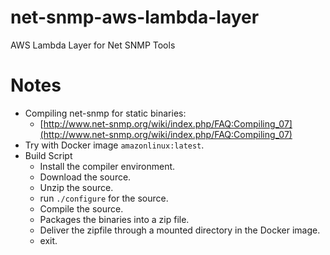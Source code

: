 # net-snmp-aws-lambda-layer

AWS Lambda Layer for Net SNMP Tools

# Notes

* Compiling net-snmp for static binaries:
    * [http://www.net-snmp.org/wiki/index.php/FAQ:Compiling_07](http://www.net-snmp.org/wiki/index.php/FAQ:Compiling_07)
* Try with Docker image `amazonlinux:latest`.
* Build Script
    * Install the compiler environment.
    * Download the source.
    * Unzip the source.
    * run `./configure` for the source.
    * Compile the source.
    * Packages the binaries into a zip file.
    * Deliver the zipfile through a mounted directory in the Docker image.
    * exit.